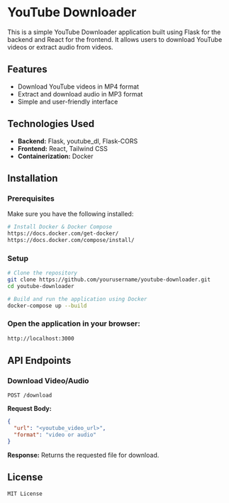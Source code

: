 # YouTube Downloader

This is a simple YouTube Downloader application built using Flask for the backend and React for the frontend. It allows users to download YouTube videos or extract audio from videos.

## Features
- Download YouTube videos in MP4 format
- Extract and download audio in MP3 format
- Simple and user-friendly interface

## Technologies Used
- **Backend:** Flask, youtube_dl, Flask-CORS
- **Frontend:** React, Tailwind CSS
- **Containerization:** Docker

## Installation
### Prerequisites
Make sure you have the following installed:
```bash
# Install Docker & Docker Compose
https://docs.docker.com/get-docker/
https://docs.docker.com/compose/install/
```

### Setup
```bash
# Clone the repository
git clone https://github.com/yourusername/youtube-downloader.git
cd youtube-downloader

# Build and run the application using Docker
docker-compose up --build
```

### Open the application in your browser:
```bash
http://localhost:3000
```

## API Endpoints
### Download Video/Audio
```http
POST /download
```
**Request Body:**
```json
{
  "url": "<youtube_video_url>",
  "format": "video or audio"
}
```
**Response:** Returns the requested file for download.

## License
```text
MIT License
```

